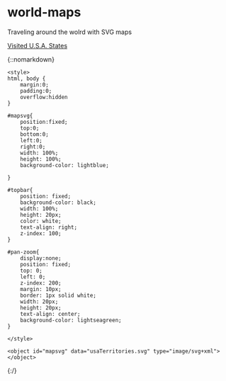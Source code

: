 # world-maps
Traveling around the wolrd with SVG maps

[Visited U.S.A. States](https://dgrmunch.github.io/world-maps/usamap.html)

{::nomarkdown}
	
	<style>
	html, body { 
		margin:0; 
		padding:0; 
		overflow:hidden 
	}
	
	#mapsvg{ 
		position:fixed;
		top:0; 
		bottom:0; 
		left:0; 
		right:0; 
		width: 100%;
		height: 100%;
		background-color: lightblue;
		
	}
	
	#topbar{
		position: fixed;
		background-color: black;
		width: 100%;
		height: 20px;
		color: white;
		text-align: right;
		z-index: 100;
	}
	
	#pan-zoom{
		display:none;
		position: fixed;
		top: 0;
		left: 0;
		z-index: 200;
		margin: 10px;
		border: 1px solid white;
		width: 20px;
		height: 20px;
		text-align: center;
		background-color: lightseagreen;
	}
	
	</style>
	
	<object id="mapsvg" data="usaTerritories.svg" type="image/svg+xml"></object>


{:/}